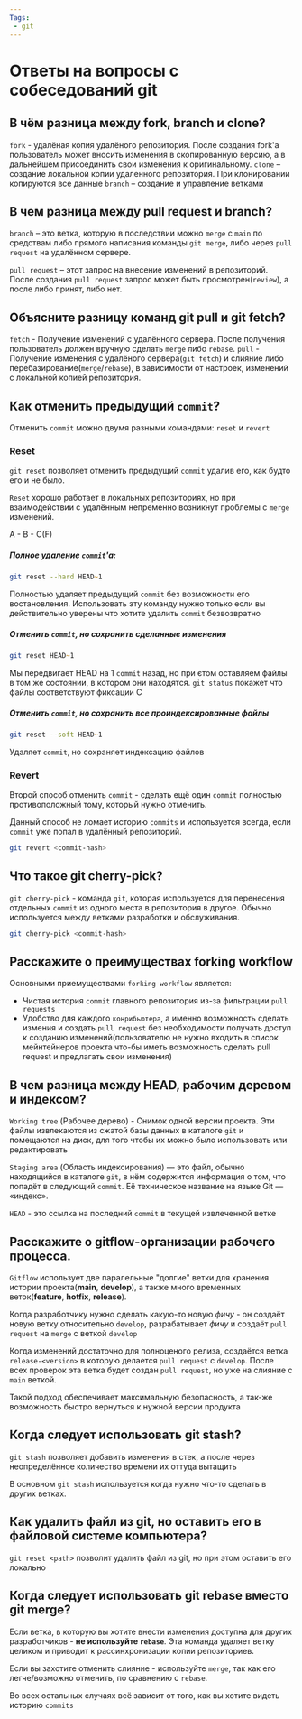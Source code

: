 ```yaml
---
Tags:
 - git
---
```


# Ответы на вопросы с собеседований git
## В чём разница между fork, branch и clone?
`fork` - удалёная копия удалёного репозитория. После создания fork'а пользователь может вносить изменения в скопированную версию, а в дальнейшем присоединить свои изменения к оригинальному.
`clone` – создание локальной копии удаленного репозитория. При клонировании копируются все данные
`branch` – создание и управление ветками


## В чем разница между pull request и branch?
`branch` – это ветка, которую в последствии можно `merge` с `main` по средствам либо прямого написания команды `git merge`, либо через `pull request` на удалённом сервере.

`pull request` – этот запрос на внесение изменений в репозиторий. После создания `pull request` запрос может быть просмотрен(`review`), а после либо принят, либо нет.


## Объясните разницу команд git pull и git fetch?
`fetch` - Получение изменений с удалённого сервера. После получения пользователь должен вручную сделать `merge` либо `rebase`.
`pull` - Получение изменения с удалёного сервера(`git fetch`) и слияние либо перебазирование(`merge`/`rebase`), в зависимости от настроек, изменений с локальной копией репозитория.


## Как отменить предыдущий `commit`?
Отменить `commit` можно двумя разными командами: `reset` и `revert`

### Reset
`git reset` позволяет отменить предыдущий `commit` удалив его, как будто его и не было.

`Reset` хорошо работает в локальных репозиториях, но при взаимодействии с удалённым непременно возникнут проблемы с `merge` изменений.

A - B - C(F)

##### Полное удаление `commit`'а:
```zsh
git reset --hard HEAD~1
```
Полностью удаляет предыдущий `commit` без возможности его востановления. Использовать эту команду нужно только если вы действительно уверены что хотите удалить `commit` безвозвратно

##### Отменить `commit`, но сохранить сделанные изменения
```zsh
git reset HEAD~1
```
Мы передвигает HEAD на 1 `commit` назад, но при єтом оставляем файлы в том же состоянии, в котором они находятся. `git status` покажет что файлы соответствуют фиксации C

##### Отменить `commit`, но сохранить все проиндексированные файлы
```zsh
git reset --soft HEAD~1
```
Удаляет `commit`, но сохраняет индексацию файлов

### Revert
Второй способ отменить `commit` - сделать ещё один `commit` полностью противоположный тому, который нужно отменить. 

Данный способ не ломает историю `commits` и используется всегда, если `commit` уже попал в удалённый репозиторий.

```zsh
git revert <commit-hash>
```


## Что такое git cherry-pick?
`git cherry-pick` - команда `git`, которая используется для перенесения отдельных `commit` из одного места в репозитория в другое. Обычно используется между ветками разработки и обслуживания. 
```zsh
git cherry-pick <commit-hash>
```


## Расскажите о преимуществах forking workflow
Основными приемуществами `forking workflow` является:
- Чистая история `commit` главного репозитория из-за фильтрации `pull requests`
- Удобство для каждого `конрибьютера`, а именно возможность сделать измения и создать `pull request` без необходимости получать доступ к созданию изменений(пользователю не нужно входить в список мейнтейнеров проекта что-бы иметь возможность сделать pull request и предлагать свои изменения)


## В чем разница между HEAD, рабочим деревом и индексом?
`Working tree` (Рабочее дерево) - Снимок одной версии проекта. Эти файлы извлекаются из сжатой базы данных в каталоге `git` и помещаются на диск, для того чтобы их можно было использовать или редактировать

`Staging area` (Область индексирования) — это файл, обычно находящийся в каталоге `git`, в нём содержится информация о том, что попадёт в следующий `commit`. Её техническое название на языке Git — «индекс».

`HEAD` - это ссылка на последний `commit` в текущей извлеченной ветке


## Расскажите о gitflow-организации рабочего процесса.
`Gitflow` использует две паралельные "долгие" ветки для хранения истории проекта(**main**, **develop**), а также много временных веток(**feature**, **hotfix**, **release**).

Когда разработчику нужно сделать какую-то новую *фичу* - он создаёт новую ветку относительно `develop`, разрабатывает *фичу* и создаёт `pull request` на `merge` с веткой `develop`

Когда изменений достаточно для полноценого релиза, создаётся ветка `release-<version>` в которую делается `pull request` с `develop`. После всех проверок эта ветка будет создан `pull request`, но уже на слияние с `main` веткой.

Такой подход обеспечивает максимальную безопасность, а так-же возможность быстро вернуться к нужной версии продукта

## Когда следует использовать git stash?
`git stash` позволяет добавить изменения в стек, а после через неопределённое количество времени их оттуда вытащить

В основном `git stash` используется когда нужно что-то сделать в других ветках.


## Как удалить файл из git, но оставить его в файловой системе компьютера?
`git reset <path>` позволит удалить файл из git, но при этом оставить его локально


## Когда следует использовать git rebase вместо git merge?
Если ветка, в которую вы хотите внести изменения доступна для других разработчиков - **не используйте `rebase`**. Эта команда удаляет ветку целиком и приводит к рассинхронизации копии репозиториев.

Если вы захотите отменить слияние - используйте `merge`, так как его легче/возможно отменить, по сравнению с `rebase`.

Во всех остальных случаях всё зависит от того, как вы хотите видеть историю `commits`